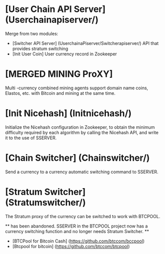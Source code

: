 # [User Chain API Server] (Userchainapiserver/)

Merge from two modules:
* [Switcher API Server] (UserchainaPiserver/Switcherapiserver/)
  API that provides stratum switching
* [Init User Coin]
  User currency record in Zookeeper

# [MERGED MINING ProXY]

Multi -currency combined mining agents support domain name coins, Elastos, etc. with Bitcoin and mining at the same time.

# [Init Nicehash] (Initnicehash/)

Initialize the Nicehash configuration in Zookeeper, to obtain the minimum difficulty required by each algorithm by calling the Nicehash API, and write it to the use of SSERVER.

# [Chain Switcher] (Chainswitcher/)
Send a currency to a currency automatic switching command to SSERVER.

# [Stratum Switcher] (Stratumswitcher/)

The Stratum proxy of the currency can be switched to work with BTCPOOL.

** has been abandoned. SSERVER in the BTCPOOL project now has a currency switching function and no longer needs Stratum Switcher. **

* [BTCPool for Bitcoin Cash] (https://github.com/btccom/bccpool)
* [Btcpool for bitcoin] (https://github.com/btccom/btcpool)
